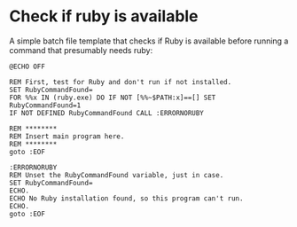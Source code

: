 # Check if ruby is available


A simple batch file template that checks if Ruby is available before running a command that presumably needs ruby:

```batch
@ECHO OFF

REM First, test for Ruby and don't run if not installed.
SET RubyCommandFound=
FOR %%x IN (ruby.exe) DO IF NOT [%%~$PATH:x]==[] SET RubyCommandFound=1
IF NOT DEFINED RubyCommandFound CALL :ERRORNORUBY

REM ********
REM Insert main program here.
REM ********
goto :EOF

:ERRORNORUBY
REM Unset the RubyCommandFound variable, just in case.
SET RubyCommandFound=
ECHO.
ECHO No Ruby installation found, so this program can't run.
ECHO.
goto :EOF
```

